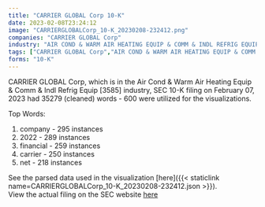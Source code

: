```yaml
---
title: "CARRIER GLOBAL Corp 10-K"
date: 2023-02-08T23:24:12
image: "CARRIERGLOBALCorp_10-K_20230208-232412.png"
companies: "CARRIER GLOBAL Corp"
industry: "AIR COND & WARM AIR HEATING EQUIP & COMM & INDL REFRIG EQUIP"
tags: ["CARRIER GLOBAL Corp","AIR COND & WARM AIR HEATING EQUIP & COMM & INDL REFRIG EQUIP","02-07-2023","10-K"]
forms: "10-K"
---
```

CARRIER GLOBAL Corp, which is in the Air Cond & Warm Air Heating Equip & Comm & Indl Refrig Equip [3585] industry, SEC 10-K filing on February 07, 2023 had 35279 (cleaned) words - 600 were utilized for the visualizations.

Top Words:
1. company - 295 instances
2. 2022 - 289 instances
3. financial - 259 instances
4. carrier - 250 instances
5. net - 218 instances


See the parsed data used in the visualization [here]({{< staticlink name=CARRIERGLOBALCorp_10-K_20230208-232412.json >}}).  
View the actual filing on the SEC website [here](https://www.sec.gov/Archives/edgar/data/1783180/0001783180-23-000012.txt)